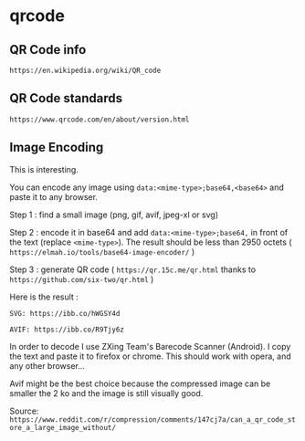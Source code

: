 
# qrcode

## QR Code info

`https://en.wikipedia.org/wiki/QR_code`

## QR Code standards

`https://www.qrcode.com/en/about/version.html`

## Image Encoding

This is interesting.

You can encode any image using `data:<mime-type>;base64,<base64>` and paste it to any browser.

Step 1 : find a small image (png, gif, avif, jpeg-xl or svg)

Step 2 : encode it in base64 and add `data:<mime-type>;base64,` in front of the text (replace `<mime-type>`). The result should be less than 2950 octets ( `https://elmah.io/tools/base64-image-encoder/` )

Step 3 : generate QR code ( `https://qr.15c.me/qr.html` thanks to `https://github.com/six-two/qr.html` )

Here is the result :

    SVG: https://ibb.co/hWGSY4d ​

    AVIF: https://ibb.co/R9Tjy6z

In order to decode I use ZXing Team's Barecode Scanner (Android). I copy the text and paste it to firefox or chrome. This should work with opera, and any other browser...

Avif might be the best choice because the compressed image can be smaller the 2 ko and the image is still visually good.

Source: `https://www.reddit.com/r/compression/comments/147cj7a/can_a_qr_code_store_a_large_image_without/`
